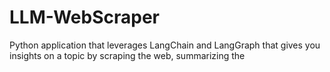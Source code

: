 # LLM-WebScraper
Python application that leverages LangChain and LangGraph that gives you insights on a topic by scraping the web, summarizing the 

